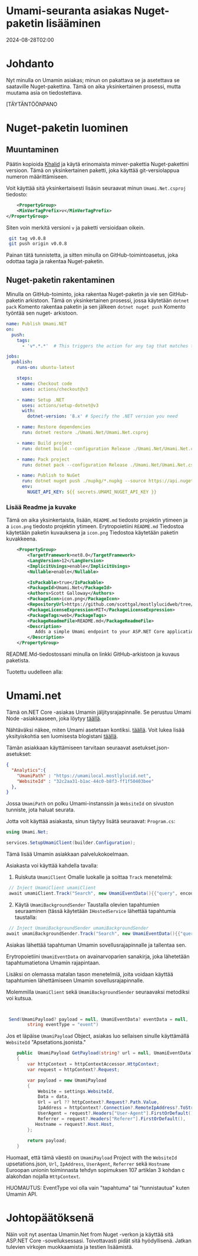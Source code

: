 # Umami-seuranta asiakas Nuget-paketin lisääminen

<!--category-- ASP.NET, Umami, Nuget -->
<datetime class="hidden">2024-08-28T02:00</datetime>

# Johdanto

Nyt minulla on Umamin asiakas; minun on pakattava se ja asetettava se saataville Nuget-pakettina. Tämä on aika yksinkertainen prosessi, mutta muutama asia on tiedostettava.

[TÄYTÄNTÖÖNPANO

# Nuget-paketin luominen

## Muuntaminen

Päätin kopioida [Khalid](@khalidabuhakmeh@mastodon.social) ja käytä erinomaista minver-pakettia Nuget-pakettini versioon. Tämä on yksinkertainen paketti, joka käyttää git-versiolappua numeron määrittämiseen.

Voit käyttää sitä yksinkertaisesti lisäsin seuraavat minun `Umami.Net.csproj` tiedosto:

```xml
    <PropertyGroup>
    <MinVerTagPrefix>v</MinVerTagPrefix>
</PropertyGroup>
```

Siten voin merkitä versioni `v` ja paketti versioidaan oikein.

```bash
 git tag v0.0.8       
 git push origin v0.0.8

```

Painan tätä tunnistetta, ja sitten minulla on GitHub-toimintoasetus, joka odottaa tagia ja rakentaa Nuget-paketin.

## Nuget-paketin rakentaminen

Minulla on GitHub-toiminto, joka rakentaa Nuget-paketin ja vie sen GitHub-paketin arkistoon. Tämä on yksinkertainen prosessi, jossa käytetään `dotnet pack` Komento rakentaa paketin ja sen jälkeen `dotnet nuget push` Komento työntää sen nuget- arkistoon.

```yaml
name: Publish Umami.NET
on:
  push:
    tags:
      - 'v*.*.*'  # This triggers the action for any tag that matches the pattern v1.0.0, v2.1.3, etc.

jobs:
  publish:
    runs-on: ubuntu-latest

    steps:
    - name: Checkout code
      uses: actions/checkout@v3

    - name: Setup .NET
      uses: actions/setup-dotnet@v3
      with:
        dotnet-version: '8.x' # Specify the .NET version you need

    - name: Restore dependencies
      run: dotnet restore ./Umami.Net/Umami.Net.csproj

    - name: Build project
      run: dotnet build --configuration Release ./Umami.Net/Umami.Net.csproj --no-restore

    - name: Pack project
      run: dotnet pack --configuration Release ./Umami.Net/Umami.Net.csproj --no-build --output ./nupkg

    - name: Publish to NuGet
      run: dotnet nuget push ./nupkg/*.nupkg --source https://api.nuget.org/v3/index.json --api-key ${{ secrets.UMAMI_NUGET_API_KEY }}
      env:
        NUGET_API_KEY: ${{ secrets.UMAMI_NUGET_API_KEY }}
```

### Lisää Readme ja kuvake

Tämä on aika yksinkertaista, lisään, `README.md` tiedosto projektin ytimeen ja a `icon.png` tiedosto projektin ytimeen. Erytropoietiini `README.md` Tiedostoa käytetään paketin kuvauksena ja `icon.png` Tiedostoa käytetään paketin kuvakkeena.

```xml
    <PropertyGroup>
        <TargetFramework>net8.0</TargetFramework>
        <LangVersion>12</LangVersion>
        <ImplicitUsings>enable</ImplicitUsings>
        <Nullable>enable</Nullable>

        <IsPackable>true</IsPackable>
        <PackageId>Umami.Net</PackageId>
        <Authors>Scott Galloway</Authors>
        <PackageIcon>icon.png</PackageIcon>
        <RepositoryUrl>https://github.com/scottgal/mostlylucidweb/tree/main/Umami.Net</RepositoryUrl>
        <PackageLicenseExpression>MIT</PackageLicenseExpression>
        <PackageTags>web</PackageTags>
        <PackageReadmeFile>README.md</PackageReadmeFile>
        <Description>
           Adds a simple Umami endpoint to your ASP.NET Core application.
        </Description>
    </PropertyGroup>
```

README.Md-tiedostossani minulla on linkki GitHub-arkistoon ja kuvaus paketista.

Tuotettu uudelleen alla:

# Umami.net

Tämä on.NET Core -asiakas Umamin jäljitysrajapinnalle.
Se perustuu Umami Node -asiakkaaseen, joka löytyy [täällä](https://github.com/umami-software/node).

Nähtäväksi näkee, miten Umami asetetaan kontiksi. [täällä](https://www.mostlylucid.net/blog/usingumamiforlocalanalytics).
Voit lukea lisää yksityiskohtia sen luomisesta blogistani [täällä](https://www.mostlylucid.net/blog/addingumamitrackingclientfollowup).

Tämän asiakkaan käyttämiseen tarvitaan seuraavat asetukset.json-asetukset:

```json
{
  "Analytics":{
    "UmamiPath" : "https://umamilocal.mostlylucid.net",
    "WebsiteId" : "32c2aa31-b1ac-44c0-b8f3-ff1f50403bee"
  },
}
```

Jossa `UmamiPath` on polku Umami-instanssin ja `WebsiteId` on sivuston tunniste, jota haluat seurata.

Jotta voit käyttää asiakasta, sinun täytyy lisätä seuraavat: `Program.cs`:

```csharp
using Umami.Net;

services.SetupUmamiClient(builder.Configuration);
```

Tämä lisää Umamin asiakkaan palvelukokoelmaan.

Asiakasta voi käyttää kahdella tavalla:

1. Ruiskuta `UmamiClient` Omalle luokalle ja soittaa `Track` menetelmä:

```csharp
 // Inject UmamiClient umamiClient
 await umamiClient.Track("Search", new UmamiEventData(){{"query", encodedQuery}});
```

2. Käytä `UmamiBackgroundSender` Taustalla olevien tapahtumien seuraaminen (tässä käytetään `IHostedService` lähettää tapahtumia taustalla:

```csharp
 // Inject UmamiBackgroundSender umamiBackgroundSender
await umamiBackgroundSender.Track("Search", new UmamiEventData(){{"query", encodedQuery}});
```

Asiakas lähettää tapahtuman Umamin sovellusrajapinnalle ja tallentaa sen.

Erytropoietiini `UmamiEventData` on avainarvoparien sanakirja, joka lähetetään tapahtumatietona Umamin rajapintaan.

Lisäksi on olemassa matalan tason menetelmiä, joita voidaan käyttää tapahtumien lähettämiseen Umamin sovellusrajapinnalle.

Molemmilla `UmamiClient` sekä `UmamiBackgroundSender` seuraavaksi metodiksi voi kutsua.

```csharp


 Send(UmamiPayload? payload = null, UmamiEventData? eventData = null,
        string eventType = "event")
```

Jos et läpäise `UmamiPayload` Object, asiakas luo sellaisen sinulle käyttämällä `WebsiteId` "Apsetations.jsonista."

```csharp
    public  UmamiPayload GetPayload(string? url = null, UmamiEventData? data = null)
    {
        var httpContext = httpContextAccessor.HttpContext;
        var request = httpContext?.Request;

        var payload = new UmamiPayload
        {
            Website = settings.WebsiteId,
            Data = data,
            Url = url ?? httpContext?.Request?.Path.Value,
            IpAddress = httpContext?.Connection?.RemoteIpAddress?.ToString(),
            UserAgent = request?.Headers["User-Agent"].FirstOrDefault(),
            Referrer = request?.Headers["Referer"].FirstOrDefault(),
           Hostname = request?.Host.Host,
        };
        
        return payload;
    }

```

Huomaat, että tämä väestö on `UmamiPayload` Project with the `WebsiteId` upsetations.json, `Url`, `IpAddress`, `UserAgent`, `Referrer` sekä `Hostname` Euroopan unionin toiminnasta tehdyn sopimuksen 107 artiklan 3 kohdan c alakohdan nojalla `HttpContext`.

HUOMAUTUS: EventType voi olla vain "tapahtuma" tai "tunnistautua" kuten Umamin API.

# Johtopäätöksenä

Näin voit nyt asentaa Umamin.Net from Nuget -verkon ja käyttää sitä ASP.NET Core -sovelluksessasi. Toivottavasti pidät sitä hyödyllisenä. Jatkan tulevien virkojen muokkaamista ja testien lisäämistä.